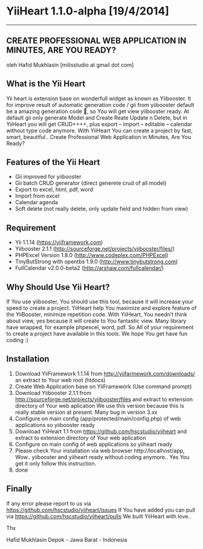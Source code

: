 ﻿YiiHeart 1.1.0-alpha [19/4/2014]
========
---
CREATE PROFESSIONAL WEB APPLICATION IN MINUTES, ARE YOU READY?
---
oleh Hafid Mukhlasin [milisstudio at gmail dot com]

## What is the Yii Heart
Yii heart is extension base on wonderfull widget as known as Yiibooster. It for improve result of automatic generation code / gii from yiibooster default be a amazing generation code , so You will get view yiibooster ready. At default gii only generate Model and Create Reate Update n Delete, but in YiiHeart you will get CRUD++++, plus export – import – editable – calendar without type code anymore.  With YiiHeart You can create a project by fast, smart, beautiful.. Create Professional Web Application in Minutes, Are You Ready?

## Features of the Yii Heart
* Gii improved for yiibooster
* Gii batch CRUD generator (direct generete crud of all model)
* Export to excel, html, pdf, word
* Import from excel
* Calendar agenda
* Soft delete (not really delete, only update field and hidden from view)

## Requirement
* Yii 1.1.14 (https://yiiframework.com)
* Yiibooster 2.1.1 (http://sourceforge.net/projects/yiibooster/files/)
* PHPExcel Version 1.8.0 (http://www.codeplex.com/PHPExcel)
* TinyButStrong with opentbs 1.9.0 (http://www.tinybutstrong.com)
* FullCalendar v2.0.0-beta2 (http://arshaw.com/fullcalendar/)

## Why Should Use Yii Heart?
If You use yiibooster, You should use this tool, because it will increase your speed to create a project. YiiHeart help You maximize and explore feature of the YiiBooster, minimize repetition code. With YiiHeart, You needn’t think about view, yes because it will create to You fantastic view.
Many library have wrapped, for example phpexcel, word, pdf. So All of your requirement to create a project have available in this tools.
We hope You get have fun coding :)

## Installation
1.	Download YiiFramework 1.1.14 from http://yiifarmework.com/downloads/ an extract to Your web root (htdocs)
2.	Create Web Application base on YiiFramework (Use command prompt)
3.	Download Yiibooster 2.1.1 from http://sourceforge.net/projects/yiibooster/files and extract to extension directory of Your web aplication
We use this version because this is really stable version at present. Many bug in version 3.xx
4.	Configure on main config (app/protected/main/config.php) of web applications so yiibooster ready
5.	Download YiiHeart 1.1 from https://github.com/hscstudio/yiiheart and extract to extension directory of Your web aplication
6.	Configure on main config of web applications so yiiheart ready
7.	Please check Your installation via web browser http://localhost/app, Wow.. yiibooster and yiiheart ready without coding anymore.. Yes You get it only follow this instruction.
8.	done

## Finally
If any error please report to us via https://github.com/hscstudio/yiiheart/issues
If You have added you can pull via https://github.com/hscstudio/yiiheart/pulls
We built YiiHeart with love..

Thx

Hafid Mukhlasin
Depok - Jawa Barat - Indonesia
